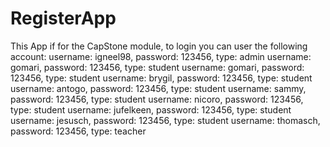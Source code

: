 # RegisterApp

This App if for the CapStone module, to login you can user the following account:
username: igneel98,
password: 123456,
type: admin
username: gomari,
password: 123456,
type: student
username: gomari,
password: 123456,
type: student
username: brygil,
password: 123456,
type: student
username: antogo,
password: 123456,
type: student
username: sammy,
password: 123456,
type: student
username: nicoro,
password: 123456,
type: student
username: jufelkeen,
password: 123456,
type: student
username: jesusch,
password: 123456,
type: student
username: thomasch,
password: 123456,
type: teacher
